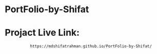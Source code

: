 # PortFolio-by-Shifat
# Projact Live Link:
               https://mdshifatrahman.github.io/PortFolio-by-Shifat/
